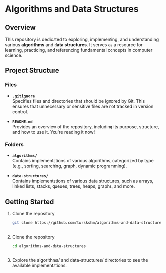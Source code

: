# Algorithms and Data Structures  
  
## Overview  
This repository is dedicated to exploring, implementing, and understanding various **algorithms** and **data structures**. It serves as a resource for learning, practicing, and referencing fundamental concepts in computer science.  
  
## Project Structure  
  
### Files  
- **`.gitignore`**    
  Specifies files and directories that should be ignored by Git. This ensures that unnecessary or sensitive files are not tracked in version control.
  
- **`README.md`**  
  Provides an overview of the repository, including its purpose, structure, and how to use it. You're reading it now!  
  
### Folders  
- **`algorithms/`**    
  Contains implementations of various algorithms, categorized by type (e.g., sorting, searching, graph, dynamic programming).  
  
- **`data-structures/`**  
  Contains implementations of various data structures, such as arrays, linked lists, stacks, queues, trees, heaps, graphs, and more.  
  
## Getting Started  
1. Clone the repository:  
   ```bash  
   git clone https://github.com/twrskshm/algorithms-and-data-structures.git  
  
2. Clone the repository:  
   ```bash  
   cd algorithms-and-data-structures  
  
3. Explore the algorithms/ and data-structures/ directories to see the available implementations.  
  
